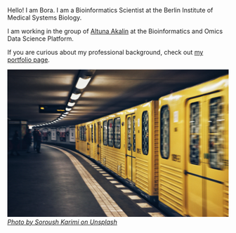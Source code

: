 Hello! I am Bora. I am a Bioinformatics Scientist at the Berlin Institute of Medical Systems Biology. 

I am working in the group of [Altuna Akalin](https://bioinformatics.mdc-berlin.de) at the Bioinformatics and Omics Data Science Platform. 

If you are curious about my professional background, check out [my portfolio page](https://borauyar.com/CV/). 

![Berlin](img/soroush-karimi-crjPrExvShc-unsplash.jpg)
*[Photo by Soroush Karimi on Unsplash](https://unsplash.com/photos/crjPrExvShc)*
